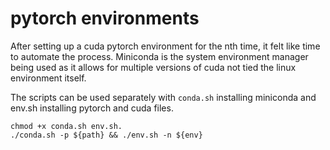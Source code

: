 # pytorch environments
After setting up a cuda pytorch environment for the nth time, it felt like time to automate the process. 
Miniconda is the system environment manager being used as it allows for multiple versions of cuda not tied the linux environment itself.

The scripts can be used separately with `conda.sh` installing miniconda and env.sh installing pytorch and cuda files.
```
chmod +x conda.sh env.sh. 
./conda.sh -p ${path} && ./env.sh -n ${env}
```
